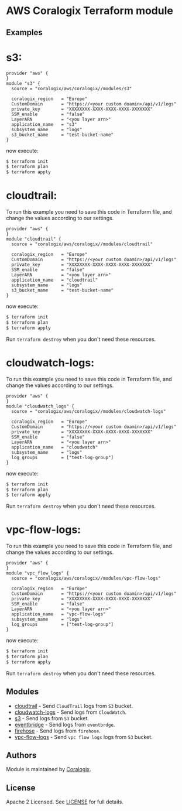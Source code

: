 # AWS Coralogix Terraform module

## Examples

# s3:

```hcl
provider "aws" {
}
module "s3" {
  source = "coralogix/aws/coralogix//modules/s3"

  coralogix_region   = "Europe"
  CustomDomain       = "https://<your custom doamin>/api/v1/logs"
  private_key        = "XXXXXXXX-XXXX-XXXX-XXXX-XXXXXXX"
  SSM_enable         = "false"
  LayerARN           = "<you layer arn>"
  application_name   = "s3"
  subsystem_name     = "logs"
  s3_bucket_name     = "test-bucket-name"
}
```
now execute:
```bash
$ terraform init
$ terraform plan
$ terraform apply
```
# cloudtrail:
To run this example you need to save this code in Terraform file, and change the values according to our settings.

```hcl
provider "aws" {
}
module "cloudtrail" {
  source = "coralogix/aws/coralogix//modules/cloudtrail"

  coralogix_region   = "Europe"
  CustomDomain       = "https://<your custom doamin>/api/v1/logs"
  private_key        = "XXXXXXXX-XXXX-XXXX-XXXX-XXXXXXX"
  SSM_enable         = "false"
  LayerARN           = "<you layer arn>"
  application_name   = "cloudtrail"
  subsystem_name     = "logs"
  s3_bucket_name     = "test-bucket-name"
}
```
now execute:
```bash
$ terraform init
$ terraform plan
$ terraform apply
```

Run `terraform destroy` when you don't need these resources.

# cloudwatch-logs:

To run this example you need to save this code in Terraform file, and change the values according to our settings.

```hcl
provider "aws" {
}
module "cloudwatch_logs" {
  source = "coralogix/aws/coralogix//modules/cloudwatch-logs"

  coralogix_region   = "Europe"
  CustomDomain       = "https://<your custom doamin>/api/v1/logs"
  private_key        = "XXXXXXXX-XXXX-XXXX-XXXX-XXXXXXX"
  SSM_enable         = "false"
  LayerARN           = "<you layer arn>"
  application_name   = "cloudwatch"
  subsystem_name     = "logs"
  log_groups         = ["test-log-group"]
}
```
now execute:
```bash
$ terraform init
$ terraform plan
$ terraform apply
```

Run `terraform destroy` when you don't need these resources.

# vpc-flow-logs:

To run this example you need to save this code in Terraform file, and change the values according to our settings.

```hcl
provider "aws" {
}
module "vpc_flow_logs" {
  source = "coralogix/aws/coralogix//modules/vpc-flow-logs"

  coralogix_region   = "Europe"
  CustomDomain       = "https://<your custom doamin>/api/v1/logs"
  private_key        = "XXXXXXXX-XXXX-XXXX-XXXX-XXXXXXX"
  SSM_enable         = "false"
  LayerARN           = "<you layer arn>"
  application_name   = "vpc-flow-logs"
  subsystem_name     = "logs"
  log_groups         = ["test-log-group"]
}
```
now execute:
```bash
$ terraform init
$ terraform plan
$ terraform apply
```

Run `terraform destroy` when you don't need these resources.

## Modules

- [cloudtrail](https://github.com/coralogix/terraform-coralogix-aws/tree/master/examples/cloudtrail) - Send `CloudTrail` logs from `S3` bucket.
- [cloudwatch-logs](https://github.com/coralogix/terraform-coralogix-aws/tree/master/examples/cloudwatch-logs) - Send logs from `CloudWatch`.
- [s3](https://github.com/coralogix/terraform-coralogix-aws/tree/master/examples/s3) - Send logs from `S3` bucket.
- [eventbridge](https://github.com/coralogix/terraform-coralogix-aws/tree/master/examples/eventbridge) - Send logs from `eventbrdge`.
- [firehose](https://github.com/coralogix/terraform-coralogix-aws/tree/master/examples/firehose) - Send logs from `firehose`.
- [vpc-flow-logs](https://github.com/coralogix/terraform-coralogix-aws/tree/master/examples/vpc-flow-logs) - Send `vpc flow logs` logs from `S3` bucket.

## Authors

Module is maintained by [Coralogix](https://github.com/coralogix).

## License

Apache 2 Licensed. See [LICENSE](https://github.com/coralogix/terraform-coralogix-aws/tree/master/LICENSE) for full details.
